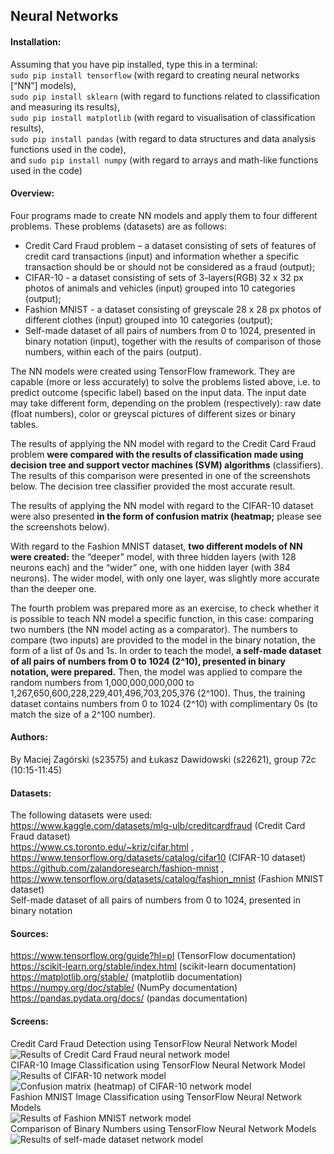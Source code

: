 ## Neural Networks

#### Installation:

Assuming that you have pip installed, type this in a terminal:  
```sudo pip install tensorflow``` (with regard to creating neural networks [“NN”] models),  
```sudo pip install sklearn``` (with regard to functions related to classification and measuring its results),  
```sudo pip install matplotlib``` (with regard to visualisation of classification results),  
```sudo pip install pandas``` (with regard to data structures and data analysis functions used in the code),  
and ```sudo pip install numpy``` (with regard to arrays and math-like functions used in the code)

#### Overview:

Four programs made to create NN models and apply them to four different problems. These problems (datasets)
are as follows:

* Credit Card Fraud problem – a dataset consisting of sets of features of credit card transactions (input) and
  information whether a specific transaction should be or should not be considered as a fraud (output);
* CIFAR-10 - a dataset consisting of sets of 3-layers(RGB) 32 x 32 px photos of animals and vehicles (input) grouped
  into 10 categories (output);
* Fashion MNIST - a dataset consisting of greyscale 28 x 28 px photos of different clothes (input) grouped into 10
  categories (output);
* Self-made dataset of all pairs of numbers from 0 to 1024, presented in binary notation (input), together with the
  results of comparison of those numbers, within each of the pairs (output).

The NN models were created using TensorFlow framework. They are capable (more or less accurately) to solve the
problems listed above, i.e. to predict outcome (specific label) based on the input data. The input date may take
different form, depending on the problem (respectively): raw date (float numbers), color or greyscal pictures of
different sizes or binary tables.

The results of applying the NN model with regard to the Credit Card Fraud problem **were compared with the results of
classification made using decision tree and support vector machines (SVM) algorithms** (classifiers). The results of
this comparison were presented in one of the screenshots below. The decision tree classifier provided the most accurate
result.

The results of applying the NN model with regard to the CIFAR-10 dataset were also presented **in the form of confusion
matrix (heatmap;** please see the screenshots below).

With regard to the Fashion MNIST dataset, **two different models of NN were created:** the “deeper” model, with three
hidden layers (with 128 neurons each) and the “wider” one, with one hidden layer (with 384 neurons). The wider model,
with only one layer, was slightly more accurate than the deeper one.

The fourth problem was prepared more as an exercise, to check whether it is possible to teach NN model a specific
function, in this case: comparing two numbers (the NN model acting as a comparator). The numbers to compare (two inputs)
are provided to the model in the binary notation, the form of a list of 0s and 1s. In order to teach the model, **a
self-made dataset of all pairs of numbers from 0 to 1024 (2^10), presented in binary notation, were prepared.** Then,
the model was applied to compare the random numbers from 1,000,000,000,000 to 1,267,650,600,228,229,401,496,703,205,376
(2^100). Thus, the training dataset contains numbers from 0 to 1024 (2^10) with complimentary 0s (to match the size of a
2^100 number).

#### Authors:

By Maciej Zagórski (s23575) and Łukasz Dawidowski (s22621), group 72c (10:15-11:45)

#### Datasets:

The following datasets were used:  
https://www.kaggle.com/datasets/mlg-ulb/creditcardfraud (Credit Card Fraud dataset)  
https://www.cs.toronto.edu/~kriz/cifar.html , https://www.tensorflow.org/datasets/catalog/cifar10 (CIFAR-10 dataset)  
https://github.com/zalandoresearch/fashion-mnist , https://www.tensorflow.org/datasets/catalog/fashion_mnist (Fashion
MNIST dataset)  
Self-made dataset of all pairs of numbers from 0 to 1024, presented in binary notation

#### Sources:

https://www.tensorflow.org/guide?hl=pl (TensorFlow documentation)  
https://scikit-learn.org/stable/index.html (scikit-learn documentation)  
https://matplotlib.org/stable/ (matplotlib documentation)  
https://numpy.org/doc/stable/ (NumPy documentation)
https://pandas.pydata.org/docs/ (pandas documentation)

#### Screens:

Credit Card Fraud Detection using TensorFlow Neural Network Model  
![Results of Credit Card Fraud neural network model](1_tf_cedit_card_fraud/1_tf_credit_card_fraud_results.png)  
CIFAR-10 Image Classification using TensorFlow Neural Network Model  
![Results of CIFAR-10 network model](2_tf_cifar_10/2_tf_cifar_10_results.png)  
![Confusion matrix (heatmap) of CIFAR-10 network model](2_tf_cifar_10/2_tf_cifar-10_conf_matrix.png)  
Fashion MNIST Image Classification using TensorFlow Neural Network Models  
![Results of Fashion MNIST network model](3_tf_fashion_mnist/3_tf_fashion_mnist_results.png)  
Comparison of Binary Numbers using TensorFlow Neural Network Models  
![Results of self-made dataset network model](4_tf_classification/4_tf_classification_results.png)  
